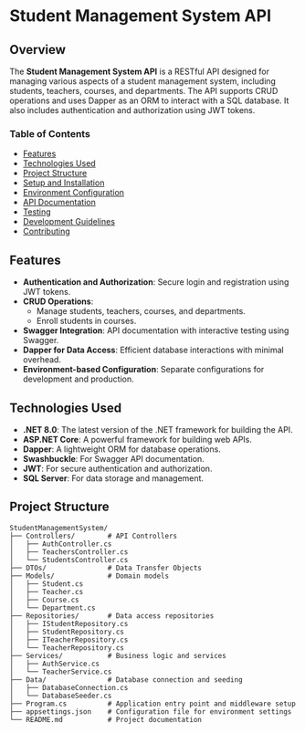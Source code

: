 # Student Management System API

## Overview

The **Student Management System API** is a RESTful API designed for managing various aspects of a student management system, including students, teachers, courses, and departments. The API supports CRUD operations and uses Dapper as an ORM to interact with a SQL database. It also includes authentication and authorization using JWT tokens.

### Table of Contents

- [Features](#features)
- [Technologies Used](#technologies-used)
- [Project Structure](#project-structure)
- [Setup and Installation](#setup-and-installation)
- [Environment Configuration](#environment-configuration)
- [API Documentation](#api-documentation)
- [Testing](#testing)
- [Development Guidelines](#development-guidelines)
- [Contributing](#contributing)

## Features

- **Authentication and Authorization**: Secure login and registration using JWT tokens.
- **CRUD Operations**:
  - Manage students, teachers, courses, and departments.
  - Enroll students in courses.
- **Swagger Integration**: API documentation with interactive testing using Swagger.
- **Dapper for Data Access**: Efficient database interactions with minimal overhead.
- **Environment-based Configuration**: Separate configurations for development and production.

## Technologies Used

- **.NET 8.0**: The latest version of the .NET framework for building the API.
- **ASP.NET Core**: A powerful framework for building web APIs.
- **Dapper**: A lightweight ORM for database operations.
- **Swashbuckle**: For Swagger API documentation.
- **JWT**: For secure authentication and authorization.
- **SQL Server**: For data storage and management.

## Project Structure

```plaintext
StudentManagementSystem/
├── Controllers/        # API Controllers
│   ├── AuthController.cs
│   ├── TeachersController.cs
│   └── StudentsController.cs
├── DTOs/               # Data Transfer Objects
├── Models/             # Domain models
│   ├── Student.cs
│   ├── Teacher.cs
│   ├── Course.cs
│   └── Department.cs
├── Repositories/       # Data access repositories
│   ├── IStudentRepository.cs
│   ├── StudentRepository.cs
│   ├── ITeacherRepository.cs
│   └── TeacherRepository.cs
├── Services/           # Business logic and services
│   ├── AuthService.cs
│   └── TeacherService.cs
├── Data/               # Database connection and seeding
│   ├── DatabaseConnection.cs
│   └── DatabaseSeeder.cs
├── Program.cs          # Application entry point and middleware setup
├── appsettings.json    # Configuration file for environment settings
└── README.md           # Project documentation
```
